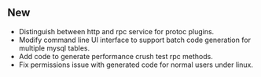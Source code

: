 ## New

- Distinguish between http and rpc service for protoc plugins.
- Modify command line UI interface to support batch code generation for multiple mysql tables.
- Add code to generate performance crush test rpc methods.
- Fix permissions issue with generated code for normal users under linux.
